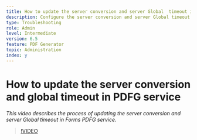 ```yaml
---
title: How to update the server conversion and server Global  timeout in PDFG service
description: Configure the server conversion and server Global timeout for PDF Generator
type: Troubleshooting
role: Admin 
level: Intermediate
version: 6.5
feature: PDF Generator
topic: Administration 
index: y
---
```


# How to update the server conversion and global timeout in PDFG service

*This video describes the process of updating the server conversion and server Global  timeout in Forms PDFG service.*

>[!VIDEO](https://video.tv.adobe.com/v/335514?quality=9&learn=on)

